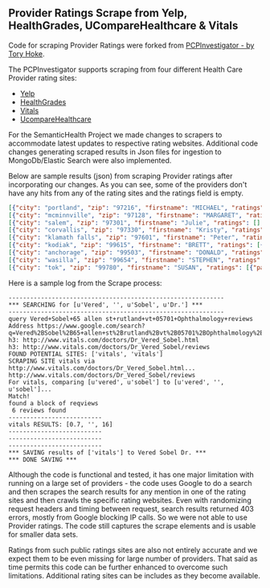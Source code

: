 ## Provider Ratings Scrape from Yelp, HealthGrades, UCompareHealthcare & Vitals

Code for scraping Provider Ratings were forked from [PCPInvestigator - by Tory Hoke](https://github.com/AteYourLembas/PCPInvestigator).

The PCPInvestigator supports scraping from four different Health Care Provider rating sites:
* [Yelp](http://www.yelp.com)
* [HealthGrades](http://www.healthgrades.com)
* [Vitals](http://www.vitals.com)
* [UcompareHealthcare](http://www.ucomparehealthcare.com)

For the SemanticHealth Project we made changes to scrapers to accommodate latest updates to respective rating websites. Additional code changes generating scraped results in Json files for ingestion to MongoDb/Elastic Search were also implemented.

Below are sample results (json) from scraping Provider ratings after incorporating our changes. As you can see, some of the providers don't have any hits from any of the rating sites and the ratings field is empty.

```json
[{"city": "portland", "zip": "97216", "firstname": "MICHAEL", "ratings": [{"path": "http://www.vitals.com/doctors/Dr_Michael_Bohley/reviews", "sourcetype": "vitals", "numreviews": 15, "overallscore": 0.9}], "middlename": "F", "lastname": "BOHLEY", "lastscraped": "2016-08-17 00:00:00", "state": "or", "prefix": "", "address": "10201 se main st  suite 20", "speciality": "PLASTIC SURGERY"}]
[{"city": "mcminnville", "zip": "97128", "firstname": "MARGARET", "ratings": [], "middlename": "JEAN", "lastname": "MILLER", "lastscraped": "2016-08-17 00:00:00", "state": "or", "prefix": "", "address": "2435 ne cumulus ave  suite a", "speciality": "PEDIATRICS"}]
[{"city": "salem", "zip": "97301", "firstname": "Julie", "ratings": [], "middlename": "Elizabeth", "lastname": "York", "lastscraped": "2016-08-17 00:00:00", "state": "or", "prefix": "Dr.", "address": "875 oak st se ste 5085", "speciality": "Neurologic Surgery"}]
[{"city": "corvallis", "zip": "97330", "firstname": "Kristy", "ratings": [{"path": "http://www.vitals.com/doctors/Dr_Kristy_JessopShankowski/reviews", "sourcetype": "vitals", "numreviews": 8, "overallscore": 0.7}], "middlename": "L", "lastname": "JessopShankowski", "lastscraped": "2016-08-17 00:00:00", "state": "or", "prefix": "", "address": "3521 nw samaritan dr ste 201", "speciality": "Internal Medicine"}]
[{"city": "klamath falls", "zip": "97601", "firstname": "Peter", "ratings": [{"path": "http://www.vitals.com/doctors/Dr_Peter_Lusich/reviews", "sourcetype": "vitals", "numreviews": 4, "overallscore": 0.6}], "middlename": "L", "lastname": "Lusich", "lastscraped": "2016-08-17 00:00:00", "state": "or", "prefix": "", "address": "2865 daggett ave", "speciality": "Anesthesiology"}]
[{"city": "kodiak", "zip": "99615", "firstname": "BRETT", "ratings": [{"path": "http://www.vitals.com/dentists/Dr_Brett_Bass/reviews", "sourcetype": "vitals", "numreviews": 0, "overallscore": 0.0}], "middlename": "A", "lastname": "BASS", "lastscraped": "2016-08-17 00:00:00", "state": "ak", "prefix": "", "address": "1317 mill bay rd", "speciality": "General Dentist"}]
[{"city": "anchorage", "zip": "99503", "firstname": "DONALD", "ratings": [], "middlename": "E", "lastname": "BURK", "lastscraped": "2016-08-17 00:00:00", "state": "ak", "prefix": "", "address": "2805 dawson st ste 1", "speciality": "General Dentist"}]
[{"city": "wasilla", "zip": "99654", "firstname": "STEPHEN", "ratings": [{"path": "http://www.vitals.com/dentists/Dr_Stephen_W_Christensen/reviews", "sourcetype": "vitals", "numreviews": 0, "overallscore": 0.0}], "middlename": "W", "lastname": "CHRISTENSEN", "lastscraped": "2016-08-17 00:00:00", "state": "ak", "prefix": "", "address": "1401 s seward meridian pkwy", "speciality": "General Dentist"}]
[{"city": "tok", "zip": "99780", "firstname": "SUSAN", "ratings": [{"path": "http://www.vitals.com/dentists/Dr_Susan_Y_Crawford/reviews", "sourcetype": "vitals", "numreviews": 2, "overallscore": 1.0}], "middlename": "", "lastname": "CRAWFORD", "lastscraped": "2016-08-17 00:00:00", "state": "ak", "prefix": "", "address": "no 1245 tok cutoff", "speciality": "General Dentist"}]
```
Here is a sample log from the Scrape process:

```
------------------------------------------------------------
*** SEARCHING for [u'Vered', '', u'Sobel', u'Dr.'] ***
------------------------------------------------------------
query Vered+Sobel+65 allen st+rutland+vt+05701+Ophthalmology+reviews
Address https://www.google.com/search?q=Vered%2BSobel%2B65+allen+st%2Brutland%2Bvt%2B05701%2BOphthalmology%2Breviews&num=20&hl=en&start=0
h3: http://www.vitals.com/doctors/Dr_Vered_Sobel.html
h3: http://www.vitals.com/doctors/Dr_Vered_Sobel/reviews
FOUND POTENTIAL SITES: ['vitals', 'vitals']
SCRAPING SITE vitals via http://www.vitals.com/doctors/Dr_Vered_Sobel.html...
http://www.vitals.com/doctors/Dr_Vered_Sobel/reviews
For vitals, comparing [u'vered', u'sobel'] to [u'vered', '', u'sobel']...
Match!
found a block of reqviews
 6 reviews found
--------------------------
vitals RESULTS: [0.7, '', 16]
--------------------------
--------------------------
--------------------------
*** SAVING results of ['vitals'] to Vered Sobel Dr. ***
*** DONE SAVING ***
```

Although the code is functional and tested, it has one major limitation with running on a large set of providers - the code uses Google to do a search and then scrapes the search results for any mention in one of the rating sites and then crawls the specific rating websites. Even with randomizing request headers and timing between request, search results returned 403 errors, mostly from Google blocking IP calls. So we were not able to use Provider ratings. The code still captures the scrape elements and is usable for smaller data sets.

Ratings from such public ratings sites are also not entirely accurate and we expect them to be even missing for large number of providers. That said as time permits this code can be further enhanced to overcome such limitations. Additional rating sites can be includes as they become available.
